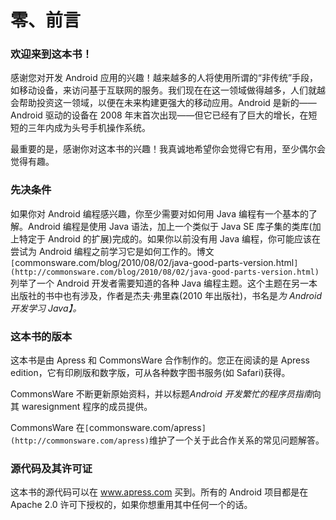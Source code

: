 # 零、前言

### 欢迎来到这本书！

感谢您对开发 Android 应用的兴趣！越来越多的人将使用所谓的“非传统”手段，如移动设备，来访问基于互联网的服务。我们现在在这一领域做得越多，人们就越会帮助投资这一领域，以便在未来构建更强大的移动应用。Android 是新的——Android 驱动的设备在 2008 年末首次出现——但它已经有了巨大的增长，在短短的三年内成为头号手机操作系统。

最重要的是，感谢你对这本书的兴趣！我真诚地希望你会觉得它有用，至少偶尔会觉得有趣。

### 先决条件

如果你对 Android 编程感兴趣，你至少需要对如何用 Java 编程有一个基本的了解。Android 编程是使用 Java 语法，加上一个类似于 Java SE 库子集的类库(加上特定于 Android 的扩展)完成的。如果你以前没有用 Java 编程，你可能应该在尝试为 Android 编程之前学习它是如何工作的。博文`[`commonsware.com/blog/2010/08/02/java-good-parts-version.html`](http://commonsware.com/blog/2010/08/02/java-good-parts-version.html)`列举了一个 Android 开发者需要知道的各种 Java 编程主题。这个主题在另一本出版社的书中也有涉及，作者是杰夫·弗里森(2010 年出版社)，书名是*为 Android 开发学习 Java】。*

### 这本书的版本

这本书是由 Apress 和 CommonsWare 合作制作的。您正在阅读的是 Apress edition，它有印刷版和数字版，可从各种数字图书服务(如 Safari)获得。

CommonsWare 不断更新原始资料，并以标题*Android 开发繁忙的程序员指南*向其 waresignment 程序的成员提供。

CommonsWare 在`[`commonsware.com/apress`](http://commonsware.com/apress)`维护了一个关于此合作关系的常见问题解答。

### 源代码及其许可证

这本书的源代码可以在 www.apress.com 买到。所有的 Android 项目都是在 Apache 2.0 许可下授权的，如果你想重用其中任何一个的话。